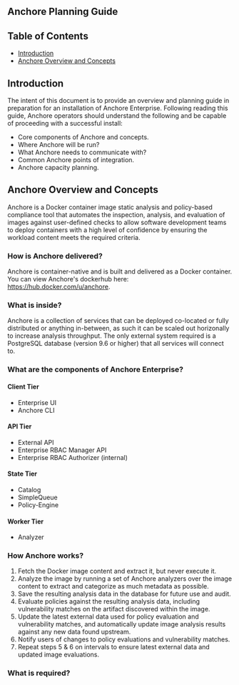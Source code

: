 ## Anchore Planning Guide

## Table of Contents

<!--ts-->
  * [Introduction](#Introduction)
  * [Anchore Overview and Concepts](#Anchore-Overview-and-Concepts)

<!--te-->

## Introduction

The intent of this document is to provide an overview and planning guide in preparation for an installation of Anchore Enterprise. Following reading this guide, Anchore operators should understand the following and be capable of proceeding with a successful install:

- Core components of Anchore and concepts.
- Where Anchore will be run?
- What Anchore needs to communicate with?
- Common Anchore points of integration.
- Anchore capacity planning.

## Anchore Overview and Concepts

Anchore is a Docker container image static analysis and policy-based compliance tool that automates the inspection, analysis, and evaluation of images against user-defined checks to allow software development teams to deploy containers with a high level of confidence by ensuring the workload content meets the required criteria. 

### How is Anchore delivered? 

Anchore is container-native and is built and delivered as a Docker container. You can view Anchore's dockerhub here: https://hub.docker.com/u/anchore.

### What is inside? 

Anchore is a collection of services that can be deployed co-located or fully distributed or anything in-between, as such it can be scaled out horizonally to increase analysis throughput. The only external system required is a PostgreSQL database (version 9.6 or higher) that all services will connect to. 

### What are the components of Anchore Enterprise? 

#### Client Tier

- Enterprise UI
- Anchore CLI

#### API Tier

- External API
- Enterprise RBAC Manager API
- Enterprise RBAC Authorizer (internal)

#### State Tier

- Catalog
- SimpleQueue
- Policy-Engine

#### Worker Tier

- Analyzer

### How Anchore works?

1. Fetch the Docker image content and extract it, but never execute it.
2. Analyze the image by running a set of Anchore analyzers over the image content to extract and categorize as much metadata as possible. 
3. Save the resulting analysis data in the database for future use and audit.
4. Evaluate policies against the resulting analysis data, including vulnerability matches on the artifact discovered within the image. 
5. Update the latest external data used for policy evaluation and vulnerability matches, and automatically update image analysis results against any new data found upstream.
6. Notify users of changes to policy evaluations and vulnerability matches.
7. Repeat steps 5 & 6 on intervals to ensure latest external data and updated image evaluations. 

### What is required?

